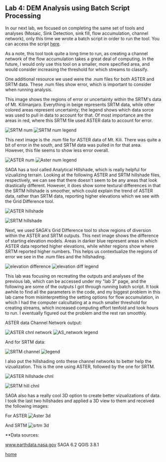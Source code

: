 ## Lab 4: DEM Analysis using Batch Script Processing 

In our next lab, we focused on completing the same set of tools and analyses (Mosaic, Sink Detection, sink fill, flow accumulation, channel network), only this time we wrote a batch script in order to run the tool. You can access the script [here](batch_asterelevation.bat). 

As a note, this tool took quite a long time to run, as creating a channel network of the flow accumulation takes a great deal of computing. In the future, I would only use this tool on a smaller, more specified area, and would consider increasing the threshold for which streams to classify. 

One additional resource we used were the .num files for both ASTER and SRTM data. These .num files show error, which is important to consider when running analysis. 

This image shows the regions of error or uncertainty within the SRTM's data of Mt. Kilimanjaro. Everything in beige represents SRTM data, while other colored areas represent uncertainty; the legend shows which data sorce was used to pull in data to account for that. Of most importance are the areas in red, where this SRTM file used ASTER data to account for error. 

![SRTM num](srtm_num.png) ![SRTM num legend](srtm_num_legend.png)


This next image is the .num file for ASTER data of Mt. Kili. There was quite a bit of error in the south, and SRTM data was pulled in for that area. However, this file seems to show less error overall. 

![ASTER num](ASTER_num.png) ![Aster num legend](ASTER_num_legend.png)


SAGA has a tool called Analytical Hillshade, which is really helpful for vizualizing terrain. Looking at the following ASTER and SRTM hillshade files, respectively, we can see that there doesn't seem to be any areas that look drastically different. However, it does show some textural differences in that the SRTM hillshade is smoother, which could explain the trend of ASTER data, rather than SRTM data, reporting higher elevations which we see with the Grid Difference tool.

![ASTER hillshade](hillshade.png)

![SRTM hillshade](srtm_hillshade.png)


Next, we used SAGA's Grid Difference tool to show regions of diversion within the ASTER and SRTM outputs. This next image shows the difference of starting elevation models. Areas in darker blue represent areas in which ASTER data reported higher elevations, while whiter regions show where SRTM reported higher numbers. This helps us contextualize the regions of error we see in the .num files and the hillshading.

![elevation difference](griddiff_elevation.png) ![elevation diff legend](griddiff_elevation_legend.png)


This lab was focusing on recreating the outputs and analyses of the previous lab, which can be accessed under my "lab 3" page, and the following are some of the outputs I got through running batch script. It took awhile to find all the parameters in the code, and my biggest problem in this lab came from misinterpretting the setting options for flow accumulation, in which I had the computer calcultating at a much smaller threshold for creating streams, which increased computing effort tenfold and took hours to run. I eventually figured out the problem and the rest ran smoothly. 

ASTER data Channel Network output:

![ASTER chnl network](channelnetwork.png) ![AS_network legend](channelnetwork_legend.png)

And for SRTM data: 

![SRTM channel](srtm_channelnetwork.png) ![legend](srtm_channelnetwork_legend.png)

I also put the hillshading onto these channel networks to better help the vizualization. This is the one using ASTER, followed by the one for SRTM. 

![ASTER hillshade chnl](networkhillshade.png)

![SRTM hill chnl](srtm_hillshadenetwork.png)

SAGA also has a really cool 3D option to create better vizualizations of data. I took the last two hillshades and applied a 3D view to them and received the following images: 

For ASTER
![Aster 3d](networkhillshade3D.png)

And SRTM 
![srtm 3d](srtm_networkhillshade3D.png)

 


**Data sources: 

www.earthdata.nasa.gov
SAGA 6.2
QGIS 3.8.1

[home](index.md)
